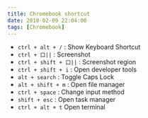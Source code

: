 ```yaml
---
title: Chromebook shortcut
date: 2018-02-09 22:04:00
tags: [Chromebook]
---
```


- `ctrl + alt + /` : Show Keyboard Shortcut
- `ctrl + 口||` : Screenshot
- `ctrl + shift + 口||` : Screenshot region
- `ctrl + shift + i` : Open developer tools
- `alt + search` : Toggle Caps Lock
- `alt + shift + m` : Open file manager
- `ctrl + space` : Change input method
- `shift + esc` : Open task manager
- `ctrl + alt + t` Open terminal